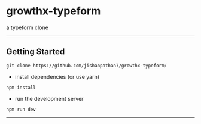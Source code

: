 # growthx-typeform

a typeform clone

---

##  Getting Started

```
git clone https://github.com/jishanpathan7/growthx-typeform/
```

- install dependencies (or use yarn)

```
npm install
```

- run the development server

```
npm run dev
```

---

